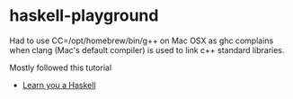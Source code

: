 # haskell-playground

Had to use CC=/opt/homebrew/bin/g++ on Mac OSX as ghc complains when clang (Mac's default compiler) is used to link c++ standard libraries.

Mostly followed this tutorial
- [Learn you a Haskell](http://learnyouahaskell.com/chapters)
